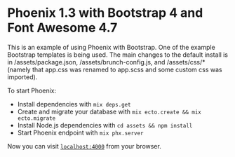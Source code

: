 # Phoenix 1.3 with Bootstrap 4 and Font Awesome 4.7

This is an example of using Phoenix with Bootstrap.  One of the example Bootstrap templates is being used.  The main changes to the default install is in /assets/package.json, /assets/brunch-config.js, and /assets/css/* (namely that app.css was renamed to app.scss and some custom css was imported).

To start Phoenix:

  * Install dependencies with `mix deps.get`
  * Create and migrate your database with `mix ecto.create && mix ecto.migrate`
  * Install Node.js dependencies with `cd assets && npm install`
  * Start Phoenix endpoint with `mix phx.server`

Now you can visit [`localhost:4000`](http://localhost:4000) from your browser.

